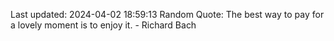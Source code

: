 Last updated: 2024-04-02 18:59:13
Random Quote: The best way to pay for a lovely moment is to enjoy it. - Richard Bach